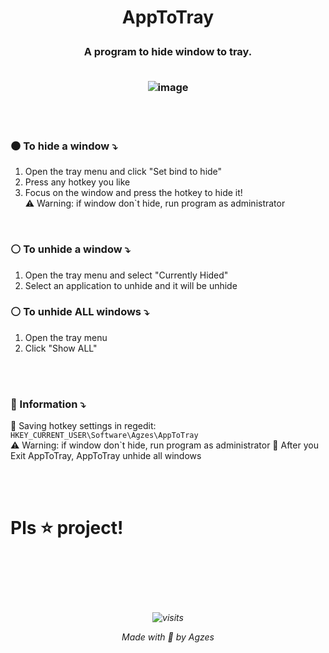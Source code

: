 


<h1 align="center">

AppToTray</h1>
<h3 align="center">A program to hide window to tray.
<br><br>

![image](https://github.com/user-attachments/assets/60b16d10-ef87-4bd7-b27e-5c0d4cc4bd5d)
</h3>

<br><br>

### ⚫ To hide a window ⤵
1. Open the tray menu and click "Set bind to hide"
2. Press any hotkey you like
3. Focus on the window and press the hotkey to hide it! \
⚠️ Warning: if window don`t hide, run program as administrator

<br>

### ⚪ To unhide a window ⤵
1. Open the tray menu and select "Currently Hided"
2. Select an application to unhide and it will be unhide


### ⚪ To unhide ALL windows ⤵
1. Open the tray menu
2. Click "Show ALL"

<br><br>

### 📝 Information ⤵
📂 Saving hotkey settings in regedit: `HKEY_CURRENT_USER\Software\Agzes\AppToTray` \
⚠️ Warning: if window don`t hide, run program as administrator
🛟 After you Exit AppToTray, AppToTray unhide all windows

<br><br>

# Pls ⭐ project!


<br><br><br><br>
<h6 align="center">

![visits](https://visit-counter.vercel.app/counter.png?page=github.com%2FAgzes-AppToTray!&s=40&c=335fff&bg=00000000&no=2&ff=digi&tb=&ta=)

Made with 💟 by Agzes</h6>
